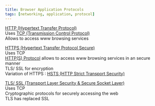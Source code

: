 ```yaml
---
title: Browser Application Protocols
tags: [networking, application, protocol]
---
```


<u>HTTP (Hypertext Transfer Protocol)</u>  
Uses [TCP (Transmission Control Protocol)](../4%20-%20Transport%20Layer%20Protocols/TCP%20%28Transmission%20Control%20Protocol%29.md)  
Allows to access www browsing services

<u>HTTPS (Hypertext Transfer Protocol Secure)</u>  
Uses TCP  
[HTTP(S) Protocol](../../../Information%20Security/Web%20App%20Exploitation/HTTP(S)%20Protocol.md) allows to access www browsing services in an secure manner  
TLS/ SSL for encryption  
Variation of HTTPS : [HSTS (HTTP Strict Transport Security)](../../../Information%20Security/Network%20Hacking/HSTS%20%28HTTP%20Strict%20Transport%20Security%29.md)

<u>TLS/ SSL (Transport Layer Security & Secure Socket Layer)</u>  
Uses TCP  
Cryptographic protocols for securely accessing the web  
TLS has replaced SSL